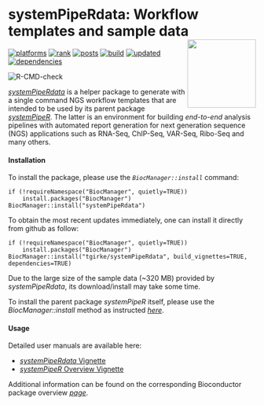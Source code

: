 
# systemPipeRdata: Workflow templates and sample data <img src="https://github.com/tgirke/systemPipeR/raw/gh-pages/images/systemPipeR.png" align="right" height="139" />

[![platforms](http://www.bioconductor.org/images/shields/availability/all.svg)](http://www.bioconductor.org/packages/devel/data/experiment/html/systemPipeRdata.html#archives)
[![rank](http://www.bioconductor.org/shields/downloads/devel/systemPipeRdata.svg)](http://bioconductor.org/packages/stats/data-experiment/systemPipeRdata/)
[![posts](http://www.bioconductor.org/shields/posts/systemPipeRdata.svg)](https://support.bioconductor.org/t/systempiperdata/)
[![build](http://www.bioconductor.org/shields/build/devel/data-experiment/systemPipeRdata.svg)](http://bioconductor.org/checkResults/devel/data-experiment-LATEST/systemPipeRdata/)
[![updated](http://www.bioconductor.org/shields/lastcommit/devel/data-experiment/systemPipeRdata.svg)](http://bioconductor.org/checkResults/devel/data-experiment-LATEST/systemPipeRdata/)
[![dependencies](http://www.bioconductor.org/shields/dependencies/devel/systemPipeRdata.svg)](http://www.bioconductor.org/packages/devel/data/experiment/html/systemPipeRdata.html#since)

![R-CMD-check](https://github.com/tgirke/systemPipeRdata/workflows/R-CMD-check/badge.svg)

[_systemPipeRdata_](http://bioconductor.org/packages/devel/systemPipeRdata) is a helper 
package to generate with a single command NGS workflow templates that are intended to
be used by its parent package [_systemPipeR_](http://www.bioconductor.org/packages/devel/bioc/html/systemPipeR.html). 
The latter is an environment for building *end-to-end* analysis pipelines with
automated report generation for next generation sequence (NGS) applications
such as RNA-Seq, ChIP-Seq, VAR-Seq, Ribo-Seq and many others. 

#### Installation 

To install the package, please use the _`BiocManager::install`_ command:
```
if (!requireNamespace("BiocManager", quietly=TRUE))
    install.packages("BiocManager")
BiocManager::install("systemPipeRdata")
```

To obtain the most recent updates immediately, one can install it directly from
github as follow:
```
if (!requireNamespace("BiocManager", quietly=TRUE))
    install.packages("BiocManager")
BiocManager::install("tgirke/systemPipeRdata", build_vignettes=TRUE, dependencies=TRUE)
```

Due to the large size of the sample data (~320 MB) provided by _systemPipeRdata_, its download/install may take some time.

To install the parent package _systemPipeR_ itself, please use the _BiocManager::install_ method as instructed
[_here_](http://www.bioconductor.org/packages/devel/bioc/html/systemPipeR.html).

#### Usage

Detailed user manuals are available here: 

+ [_systemPipeRdata_ Vignette](http://www.bioconductor.org/packages/devel/data/experiment/vignettes/systemPipeRdata/inst/doc/systemPipeRdata.html)
+ [_systemPipeR_ Overview Vignette](http://www.bioconductor.org/packages/devel/bioc/vignettes/systemPipeR/inst/doc/systemPipeR.html)

Additional information can be found on the corresponding Bioconductor package overview 
[_page_](http://www.bioconductor.org/packages/devel/bioc/html/systemPipeR.html).
